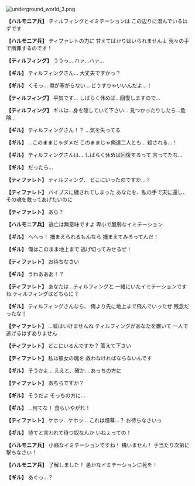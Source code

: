 
![underground_world_3.png](../images/backgrounds/underground_world_3.png)

**【ハルモニア兵】**
ティルフィングとイミテーションは
この辺りに潜んでいるはずです

**【ハルモニア兵】**
ティファレトの力に
甘えてばかりはいられませんよ
我々の手で断罪するのです！

**【ティルフィング】**
ううっ…
ハァ…ハァ…

**【ギル】**
ティルフィングさん…
大丈夫ですかっ？

**【ギル】**
くそっ…
傷が塞がらない…
どうすりゃいいんだよ…！

**【ティルフィング】**
平気です…
しばらく休めば…回復しますので…

**【ティルフィング】**
ギルは…身を隠していて下さい…
見つかったりしたら…危険…

**【ギル】**
ティルフィングさん！？
…気を失ってる

**【ギル】**
…このままじゃダメだ
このままじゃ俺達二人とも…
殺される…！

**【ギル】**
ティルフィングさんは…
しばらく休めば回復するって
言ってたな…

**【ギル】**
だったら…

**【ティファレト】**
ティルフィング、
どこにいったのですか…？

**【ティファレト】**
バイブスに穢されてしまった
あなたを、私の手で天に還し、
その魂を救ってあげたいのに

**【ティファレト】**
あら？

**【ハルモニア兵】**
逃亡は無意味ですよ
卑小で脆弱なイミテーション

**【ギル】**
へへっ！
捕まえられるもんなら
捕まえてみろってんだ！

**【ギル】**
俺はこのまま地上まで
逃げ切ってみせるぜ！

**【ティファレト】**
お待ちなさい

**【ギル】**
うわあああ！？

**【ティファレト】**
あなたは…ティルフィングと
一緒にいたイミテーションですね
ティルフィングはどちらに？

**【ギル】**
ティルフィングさんなら、
俺より先に地上まで飛んでいったぜ
残念だったな！

**【ティファレト】**
…嘘はいけませんね
ティルフィングがあなたを置いて
一人で逃げるはずありません

**【ティファレト】**
どこにいるんですか？
答えて下さい

**【ティファレト】**
私は彼女の魂を
救わなければならないんです

**【ギル】**
そうかよ…
ええと、確か…
あっちの方に

**【ティファレト】**
あちらですか？

**【ギル】**
そうだよ
そっちの方に…

**【ギル】**
…何てな！
食らいやがれ！

**【ティファレト】**
ケホッ…ケホッ…
これは煙幕…？
お待ちなさいっ

**【ギル】**
待てと言われて待つ奴なんか
いねぇっての！

**【ハルモニア兵】**
小癪なイミテーションですね！
構いません！
手当たり次第に撃ちなさい！

**【ハルモニア兵】**
了解しました！
愚かなイミテーションに死を！

**【ギル】**
あぐっ…？